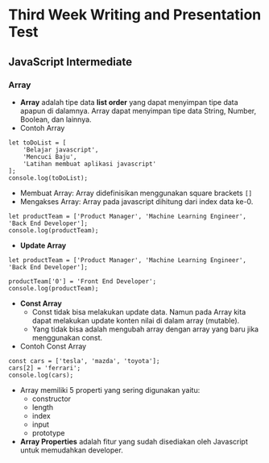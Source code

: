 # Third Week Writing and Presentation Test
## JavaScript Intermediate
### Array
- **Array** adalah tipe data **list order** yang dapat menyimpan tipe data apapun di dalamnya. Array dapat menyimpan tipe data String, Number, Boolean, dan lainnya.
- Contoh Array
```
let toDoList = [
    'Belajar javascript',
    'Mencuci Baju',
    'Latihan membuat aplikasi javascript'
];
console.log(toDoList);
```
- Membuat Array: Array didefinisikan menggunakan square brackets ```[]```
- Mengakses Array: Array pada javascript dihitung dari index data ke-0.
```
let productTeam = ['Product Manager', 'Machine Learning Engineer', 'Back End Developer'];
console.log(productTeam);
```
- **Update Array**
```
let productTeam = ['Product Manager', 'Machine Learning Engineer', 'Back End Developer'];

productTeam['0'] = 'Front End Developer';
console.log(productTeam);
```
- **Const Array**
  - Const tidak bisa melakukan update data. Namun pada Array kita dapat melakukan update konten nilai di dalam array (mutable).
  - Yang tidak bisa adalah mengubah array dengan array yang baru jika menggunakan const.
- Contoh Const Array
```
const cars = ['tesla', 'mazda', 'toyota'];
cars[2] = 'ferrari';
console.log(cars);
```
- Array memiliki 5 properti yang sering digunakan yaitu:
  - constructor
  - length
  - index
  - input
  - prototype
- **Array Properties** adalah fitur yang sudah disediakan oleh Javascript untuk memudahkan developer.